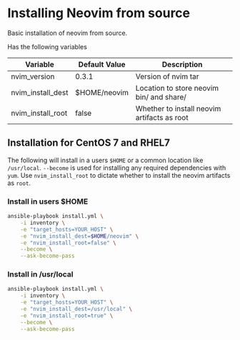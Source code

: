 # Installing Neovim from source
Basic installation of neovim from source. 

Has the following variables

| Variable | Default Value | Description |
| -------- | ------------- | ----------- |
| nvim_version | 0.3.1 | Version of nvim tar |
| nvim_install_dest | $HOME/neovim | Location to store neovim bin/ and share/ |
| nvim_install_root | false | Whether to install neovim artifacts as root |


## Installation for CentOS 7 and RHEL7
The following will install in a users `$HOME` or a common location like `/usr/local`. `--become` is used for installing any required dependencies with `yum`. Use `nvim_install_root` to dictate whether to install the neovim artifacts as `root`.

### Install in users $HOME
```bash
ansible-playbook install.yml \
    -i inventory \
    -e "target_hosts=YOUR_HOST" \
    -e "nvim_install_dest=$HOME/neovim" \
    -e "nvim_install_root=false" \
    --become \
    --ask-become-pass
```
### Install in /usr/local
```bash
ansible-playbook install.yml \
    -i inventory \
    -e "target_hosts=YOUR_HOST" \
    -e "nvim_install_dest=/usr/local" \
    -e "nvim_install_root=true" \
    --become \
    --ask-become-pass
```
